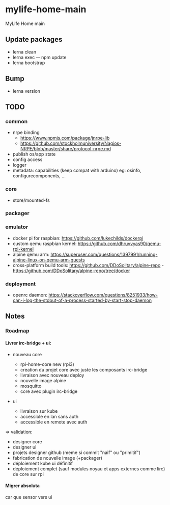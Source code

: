 # mylife-home-main
MyLife Home main

## Update packages
 - lerna clean
 - lerna exec -- npm update
 - lerna bootstrap

## Bump
 - lerna version

## TODO

### common
 - nrpe binding
   - https://www.npmjs.com/package/jnrpe-lib
   - https://github.com/stockholmuniversity/Nagios-NRPE/blob/master/share/protocol-nrpe.md
 - publish os/app state
 - config access
 - logger
 - metadata: capabilities (keep compat with arduino) eg: osinfo, configurecomponents, ...

### core
 - store/mounted-fs

### packager

### emulator
 - docker pi for raspbian: https://github.com/lukechilds/dockerpi
 - custom qemu raspbian kernel: https://github.com/dhruvvyas90/qemu-rpi-kernel
 - alpine qemu arm: https://superuser.com/questions/1397991/running-alpine-linux-on-qemu-arm-guests
 - cross-platform build tools: https://github.com/DDoSolitary/alpine-repo - https://github.com/DDoSolitary/alpine-repo/tree/docker

### deployment
 - openrc daemon: https://stackoverflow.com/questions/8251933/how-can-i-log-the-stdout-of-a-process-started-by-start-stop-daemon

## Notes

### Roadmap

#### Livrer irc-bridge + ui:

 - nouveau core
   - rpi-home-core new (rpi3)
   - creation du projet core avec juste les composants irc-bridge
   - livraison avec nouveau deploy  
   - nouvelle image alpine
   - mosquitto
   - core avec plugin irc-bridge

 - ui
   - livraison sur kube
   - accessible en lan sans auth
   - accessible en remote avec auth

=> validation:
 - designer core
 - designer ui
 - projets designer github (meme si commit "naif" ou "primitif")
 - fabrication de nouvelle image (+packager)
 - déploiement kube ui définitif
 - déploiement complet (sauf modules noyau et apps externes comme lirc) de core sur rpi

#### Migrer absoluta

car que sensor vers ui